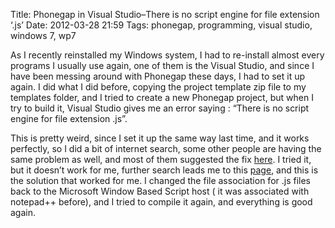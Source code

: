 Title: Phonegap in Visual Studio–There is no script engine for file extension ‘.js’
Date: 2012-03-28 21:59
Tags: phonegap, programming, visual studio, windows 7, wp7

As I recently reinstalled my Windows system, I had to re-install almost
every programs I usually use again, one of them is the Visual Studio, and
since I have been messing around with Phonegap these days, I had to set
it up again. I did what I did before, copying the project template zip
file to my templates folder, and I tried to create a new Phonegap
project, but when I try to build it, Visual Studio gives me an error
saying : “There is no script engine for file extension .js”.

This is pretty weird, since I set it up the same way last time, and it
works perfectly, so I did a bit of internet search, some other people
are having the same problem as well, and most of them suggested the fix
[here][link1]. I tried it, but it doesn’t work for me, further search leads me
to this [page][link2], and this is the solution that worked for me. I changed
the file association for .js files back to the Microsoft Window Based
Script host ( it was associated with notepad++ before), and I tried to
compile it again, and everything is good again.


[link1]: http://www.winhelponline.com/articles/230/1/Error-There-is-no-script-engine-for-file-extension-when-running-js-files.html
[link2]: https://answers.microsoft.com/en-us/windows/forum/windows_7-system/fix-there-is-no-script-engine-for-file-extension/95d58867-3f31-45e3-aeaf-32ecea4d33c1
